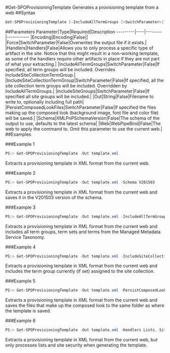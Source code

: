 #Get-SPOProvisioningTemplate
Generates a provisioning template from a web
##Syntax
```powershell
Get-SPOProvisioningTemplate [-IncludeAllTermGroups [<SwitchParameter>]] [-IncludeSiteCollectionTermGroup [<SwitchParameter>]] [-IncludeSiteGroups [<SwitchParameter>]] [-PersistComposedLookFiles [<SwitchParameter>]] [-Force [<SwitchParameter>]] [-Encoding <Encoding>] [-Handlers <Handlers>] [-Web <WebPipeBind>] [-Out <String>] [-Schema <XMLPnPSchemaVersion>]
```


##Parameters
Parameter|Type|Required|Description
---------|----|--------|-----------
|Encoding|Encoding|False||
|Force|SwitchParameter|False|Overwrites the output file if it exists.|
|Handlers|Handlers|False|Allows you to only process a specific type of artifact in the site. Notice that this might result in a non-working template, as some of the handlers require other artifacts in place if they are not part of what your extracting.|
|IncludeAllTermGroups|SwitchParameter|False|If specified, all term groups will be included. Overrides IncludeSiteCollectionTermGroup.|
|IncludeSiteCollectionTermGroup|SwitchParameter|False|If specified, all the site collection term groups will be included. Overridden by IncludeAllTermGroups.|
|IncludeSiteGroups|SwitchParameter|False|If specified all site groups will be included.|
|Out|String|False|Filename to write to, optionally including full path|
|PersistComposedLookFiles|SwitchParameter|False|If specified the files making up the composed look (background image, font file and color file) will be saved.|
|Schema|XMLPnPSchemaVersion|False|The schema of the output to use, defaults to the latest schema|
|Web|WebPipeBind|False|The web to apply the command to. Omit this parameter to use the current web.|
##Examples

###Example 1
```powershell
PS:> Get-SPOProvisioningTemplate -Out template.xml
```
Extracts a provisioning template in XML format from the current web.

###Example 2
```powershell
PS:> Get-SPOProvisioningTemplate -Out template.xml -Schema V201503
```
Extracts a provisioning template in XML format from the current web and saves it in the V201503 version of the schema.

###Example 3
```powershell
PS:> Get-SPOProvisioningTemplate -Out template.xml -IncludeAllTermGroups
```
Extracts a provisioning template in XML format from the current web and includes all term groups, term sets and terms from the Managed Metadata Service Taxonomy.

###Example 4
```powershell
PS:> Get-SPOProvisioningTemplate -Out template.xml -IncludeSiteCollectionTermGroup
```
Extracts a provisioning template in XML format from the current web and includes the term group currently (if set) assigned to the site collection.

###Example 5
```powershell
PS:> Get-SPOProvisioningTemplate -Out template.xml -PersistComposedLookFiles
```
Extracts a provisioning template in XML format from the current web and saves the files that make up the composed look to the same folder as where the template is saved.

###Example 6
```powershell
PS:> Get-SPOProvisioningTemplate -Out template.xml -Handlers Lists, SiteSecurity
```
Extracts a provisioning template in XML format from the current web, but only processes lists and site security when generating the template.
